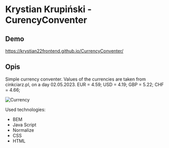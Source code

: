 # Krystian Krupiński - CurencyConventer

## Demo

https://krystian22frontend.github.io/CurrencyConventer/

## Opis
Simple currency conventer. Values of the currencies are taken from cinkciarz.pl, on a day 02.05.2023.
    EUR = 4.59;
    USD = 4.19;
    GBP = 5.22;
    CHF = 4.66;

![Currency](https://github.com/Krystian22FrontEnd/CurrencyConventer/blob/main/images/Currency.png?raw=true)

Used technologies:
- BEM
- Java Script
- Normalize
- CSS
- HTML
